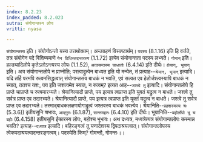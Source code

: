 ```yaml
---
index: 8.2.23
index_padded: 8.2.023
sutra: संयोगान्तस्य लोपः
vritti: nyasa

---
```

`संयोगान्तस्य` इति। संयोगोऽन्तो यस्य तत्तथोक्तम्। अन्तग्रहणं विस्पष्टार्थम्। `पदस्य` (8.1.16) इति हि वर्त्तते, तत्र संयोगेन पदे विशिष्यमाणे `येन विधिस्तदन्तरस्य` (1.1.72) इत्येव संयोगान्तता पदस्य लभ्यते। `गोमान्` इति। हल्ङ्यादिलोपे कृतेऽलोऽन्त्यस्य लोपः (1.1.52), `अत्वसन्तस्य चाधातोः` (6.4.14) इति दीर्घः। `क्षेयान्, भूयान्` इति। अत्र संयोगान्तलोपे न प्राप्नोति; परत्वाद्रुत्वेन बाध्यत इति यो मन्येत, तं प्रत्याह--`श्रेयान्, भूयान्` इत्यादि।
यदि तर्हि परमपि रुत्वमसिद्धत्वात् संयोगान्तसय बाधकं न भवति, एवं सत्यत एव हेतोर्जश्त्वस्यापि बाधकं न स्यात्, ततश्च यशः, पय इति जशत्वमेव स्यात्, न रुत्वम्? इत्यत आह--`जश्त्वे तु` इत्यादि। संयोगान्तलोपे हि प्राप्ते चाप्राप्ते च रुत्वमारभ्यते। श्रेयानित्यादौ प्राप्ते, पय इत्यत्र त्वप्राप्त इति युवतं यद्रुत्व न बाधते। जश्त्वे तु सर्वत्र प्राप्त एव तदारभ्यते। श्रेयानित्यादौ प्राप्ते, पय इत्यत्र त्वप्राप्त इति युक्तं यद्रूत्व न बाधते। जश्त्वे तु सर्वत्र प्राप्त एव तदारभ्यते। तस्माद्बाधकलक्षणयोगाद्रुत्वं जश्तवस्य बाधकं भवत्येव। श्रेयानिति--`प्रहशस्यस्य श्रः` (5.3.6)) इतीयसुनि श्रभावः, `आद्गुणः` (6.1.87), `सान्तमहतः` (6.4.10) इति दीर्घः। भूयानिति--`बहोर्लोपो भू च बहोः` (6.4.158) इतीयसुनि ईकारस्य लोपः, बहोश्च भूभावः।
अथ दध्यत्र, मध्वत्रेत्यत्र संयोगान्तलोपः कस्मान्न भवति? इत्याह--`दध्यात्र` इत्यादि। बहिरङ्गत्वं तु यणादेशस्य द्विपदाश्रयत्वात्। संयोगान्तलोपस्य त्वेकपदाश्रयत्वादन्तरङ्गत्वम्। पदस्येति किम्? गोमन्तौ, गोमन्तः।।